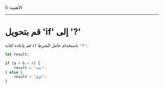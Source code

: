 الأهمية: 5

---

# قم بتحويل 'if' إلى '?'

قم بإعادة كتابة `if` باستخدام عامل الشرط `'?'`:

```js
let result;

if (a + b < 4) {
    result = "تحت";
} else {
    result = "فوق";
}
```
